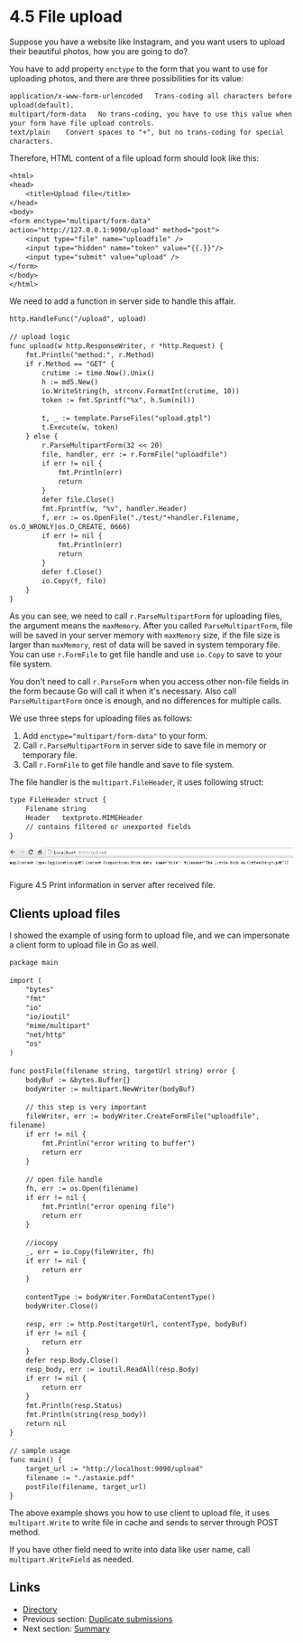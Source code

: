 # 4.5 File upload

Suppose you have a website like Instagram, and you want users to upload their beautiful photos, how you are going to do?

You have to add property `enctype` to the form that you want to use for uploading photos, and there are three possibilities for its value:

	application/x-www-form-urlencoded   Trans-coding all characters before upload(default).
	multipart/form-data   No trans-coding, you have to use this value when your form have file upload controls.
	text/plain    Convert spaces to "+", but no trans-coding for special characters.

Therefore, HTML content of a file upload form should look like this:

	<html>
	<head>
    	<title>Upload file</title>
	</head>
	<body>
	<form enctype="multipart/form-data" action="http://127.0.0.1:9090/upload" method="post">
  		<input type="file" name="uploadfile" />
  		<input type="hidden" name="token" value="{{.}}"/>
  		<input type="submit" value="upload" />
	</form>
	</body>
	</html>

We need to add a function in server side to handle this affair.

	http.HandleFunc("/upload", upload)

	// upload logic
	func upload(w http.ResponseWriter, r *http.Request) {
    	fmt.Println("method:", r.Method)
    	if r.Method == "GET" {
        	crutime := time.Now().Unix()
        	h := md5.New()
        	io.WriteString(h, strconv.FormatInt(crutime, 10))
        	token := fmt.Sprintf("%x", h.Sum(nil))

        	t, _ := template.ParseFiles("upload.gtpl")
        	t.Execute(w, token)
    	} else {
        	r.ParseMultipartForm(32 << 20)
        	file, handler, err := r.FormFile("uploadfile")
        	if err != nil {
            	fmt.Println(err)
            	return
        	}
        	defer file.Close()
        	fmt.Fprintf(w, "%v", handler.Header)
        	f, err := os.OpenFile("./test/"+handler.Filename, os.O_WRONLY|os.O_CREATE, 0666)
        	if err != nil {
            	fmt.Println(err)
            	return
        	}
        	defer f.Close()
        	io.Copy(f, file)
    	}
	}

As you can see, we need to call `r.ParseMultipartForm` for uploading files, the argument means the `maxMemory`. After you called `ParseMultipartForm`, file will be saved in your server memory with `maxMemory` size, if the file size is larger than `maxMemory`, rest of data will be saved in system temporary file. You can use `r.FormFile` to get file handle and use `io.Copy` to save to your file system.

You don't need to call `r.ParseForm` when you access other non-file fields in the form because Go will call it when it's necessary. Also call `ParseMultipartForm` once is enough, and no differences for multiple calls.

We use three steps for uploading files as follows:

1. Add `enctype="multipart/form-data"` to your form.
2. Call `r.ParseMultipartForm` in server side to save file in memory or temporary file.
3. Call `r.FormFile` to get file handle and save to file system.

The file handler is the `multipart.FileHeader`, it uses following struct:

	type FileHeader struct {
    	Filename string
    	Header   textproto.MIMEHeader
    	// contains filtered or unexported fields
	}

![](images/4.5.upload2.png?raw=true)

Figure 4.5 Print information in server after received file.

## Clients upload files

I showed the example of using form to upload file, and we can impersonate a client form to upload file in Go as well.

	package main

	import (
	    "bytes"
	    "fmt"
	    "io"
	    "io/ioutil"
	    "mime/multipart"
	    "net/http"
	    "os"
	)

	func postFile(filename string, targetUrl string) error {
	    bodyBuf := &bytes.Buffer{}
	    bodyWriter := multipart.NewWriter(bodyBuf)
	
	    // this step is very important
	    fileWriter, err := bodyWriter.CreateFormFile("uploadfile", filename)
	    if err != nil {
	        fmt.Println("error writing to buffer")
	        return err
	    }
	
	    // open file handle
	    fh, err := os.Open(filename)
	    if err != nil {
	        fmt.Println("error opening file")
	        return err
	    }
	
	    //iocopy
	    _, err = io.Copy(fileWriter, fh)
	    if err != nil {
	        return err
	    }
	
	    contentType := bodyWriter.FormDataContentType()
	    bodyWriter.Close()
	
	    resp, err := http.Post(targetUrl, contentType, bodyBuf)
	    if err != nil {
	        return err
	    }
	    defer resp.Body.Close()
	    resp_body, err := ioutil.ReadAll(resp.Body)
	    if err != nil {
	        return err
	    }
	    fmt.Println(resp.Status)
	    fmt.Println(string(resp_body))
	    return nil
	}

	// sample usage
	func main() {
	    target_url := "http://localhost:9090/upload"
	    filename := "./astaxie.pdf"
	    postFile(filename, target_url)
	}

The above example shows you how to use client to upload file, it uses `multipart.Write` to write file in cache and sends to server through POST method.

If you have other field need to write into data like user name, call `multipart.WriteField` as needed.

## Links

- [Directory](preface.md)
- Previous section: [Duplicate submissions](04.4.md)
- Next section: [Summary](04.6.md)